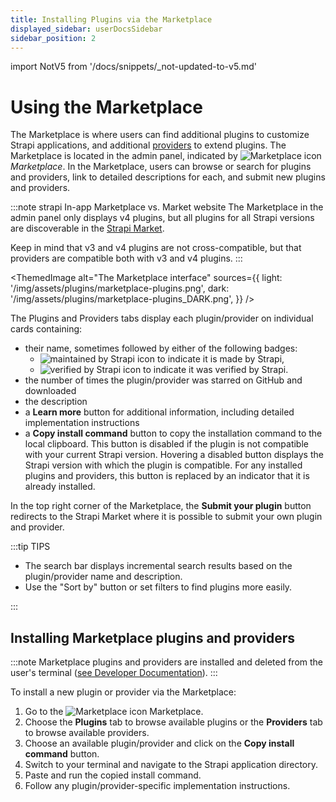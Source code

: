 ```yaml
---
title: Installing Plugins via the Marketplace
displayed_sidebar: userDocsSidebar
sidebar_position: 2
---
```


import NotV5 from '/docs/snippets/_not-updated-to-v5.md'

# Using the Marketplace

<NotV5/>

The Marketplace is where users can find additional plugins to customize Strapi applications, and additional [providers](/user-docs/plugins#providers/) to extend plugins. The Marketplace is located in the admin panel, indicated by ![Marketplace icon](/img/assets/icons/marketplace.svg) _Marketplace_. In the Marketplace, users can browse or search for plugins and providers, link to detailed descriptions for each, and submit new plugins and providers.

:::note strapi In-app Marketplace vs. Market website
The Marketplace in the admin panel only displays v4 plugins, but all plugins for all Strapi versions are discoverable in the [Strapi Market](https://market.strapi.io).

Keep in mind that v3 and v4 plugins are not cross-compatible, but that providers are compatible both with v3 and v4 plugins.
:::

<ThemedImage
  alt="The Marketplace interface"
  sources={{
    light: '/img/assets/plugins/marketplace-plugins.png',
    dark: '/img/assets/plugins/marketplace-plugins_DARK.png',
  }}
/>

The Plugins and Providers tabs display each plugin/provider on individual cards containing:

- their name, sometimes followed by either of the following badges:
  - ![maintained by Strapi icon](/img/assets/icons/official-market.svg) to indicate it is made by Strapi,
  - ![verified by Strapi icon](/img/assets/icons/verified-marketplace.svg) to indicate it was verified by Strapi.
- the number of times the plugin/provider was starred on GitHub and downloaded
- the description
- a **Learn more** button for additional information, including detailed implementation instructions
- a **Copy install command** button to copy the installation command to the local clipboard. This button is disabled if the plugin is not compatible with your current Strapi version. Hovering a disabled button displays the Strapi version with which the plugin is compatible. For any installed plugins and providers, this button is replaced by an indicator that it is already installed.

In the top right corner of the Marketplace, the **Submit your plugin** button redirects to the Strapi Market where it is possible to submit your own plugin and provider.

:::tip TIPS

- The search bar displays incremental search results based on the plugin/provider name and description.
- Use the "Sort by" button or set filters to find plugins more easily.

:::

## Installing Marketplace plugins and providers

:::note
Marketplace plugins and providers are installed and deleted from the user's terminal ([see Developer Documentation](/dev-docs/installation/cli/)).
:::

To install a new plugin or provider via the Marketplace:

1. Go to the ![Marketplace icon](/img/assets/icons/marketplace.svg) Marketplace.
2. Choose the **Plugins** tab to browse available plugins or the **Providers** tab to browse available providers.
3. Choose an available plugin/provider and click on the **Copy install command** button.
4. Switch to your terminal and navigate to the Strapi application directory.
5. Paste and run the copied install command.
6. Follow any plugin/provider-specific implementation instructions.
